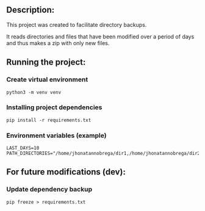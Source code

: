 
## Description:

This project was created to facilitate directory backups.

It reads directories and files that have been modified over a period of days and thus makes a zip with only new files.

## Running the project:

### Create virtual environment
    python3 -m venv venv

### Installing project dependencies
    pip install -r requirements.txt

### Environment variables (example)
    LAST_DAYS=10
    PATH_DIRECTORIES="/home/jhonatannobrega/dir1,/home/jhonatannobrega/dir2"

## For future modifications (dev):

### Update dependency backup
    pip freeze > requirements.txt